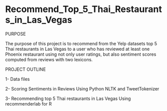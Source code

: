 # Recommend_Top_5_Thai_Restaurants_in_Las_Vegas

PURPOSE

The purpose of this project is to recommend from the Yelp datasets top 5 Thai restaurants in Las Vegas to a user who has reviewed at least one Phoenix restaurant using not only user ratings, but also sentiment scores computed from reviews with two lexicons.

PROJECT OUTLINE

1- Data files



2- Scoring Sentiments in Reviews Using Python NLTK and TweetTokenizer



3- Recommending top 5 Thai restaurants in Las Vegas Using recommenderlab for R
